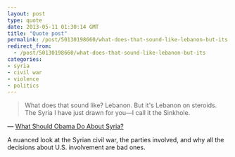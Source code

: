 ```yaml
---
layout: post
type: quote
date: 2013-05-11 01:30:14 GMT
title: "Quote post"
permalink: /post/50130198660/what-does-that-sound-like-lebanon-but-its
redirect_from: 
  - /post/50130198660/what-does-that-sound-like-lebanon-but-its
categories:
- syria
- civil war
- violence
- politics
---
```

<blockquote>What does that sound like? Lebanon. But it's Lebanon on steroids. The Syria I have just drawn for you—I call it the Sinkhole.</blockquote>

 — <a href="http://www.newyorker.com/reporting/2013/05/13/130513fa_fact_filkins?currentPage=all">What Should Obama Do About Syria?</a>

<p>A nuanced look at the Syrian civil war, the parties involved, and why all the decisions about U.S. involvement are bad ones.</p> 